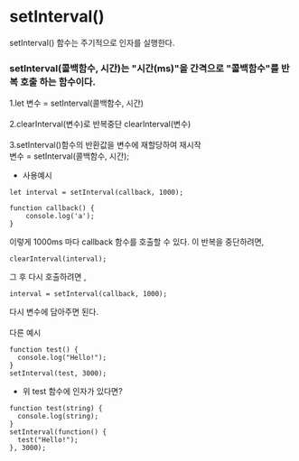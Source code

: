 # setInterval()

setInterval() 함수는 주기적으로 인자를 실행한다.

### setInterval(콜백함수, 시간)는 "시간(ms)"을 간격으로 "콜백함수"를 반복 호출 하는 함수이다.

1.let 변수 = setInterval(콜백함수, 시간)
</br></br>
2.clearInterval(변수)로 반복중단
clearInterval(변수)
</br></br>
3.setInterval()함수의 반환값을 변수에 재할당하여 재시작</br>
변수 = setInterval(콜백함수, 시간);

- 사용예시

```JS
let interval = setInterval(callback, 1000);

function callback() {
	console.log('a');
}
```

이렇게 1000ms 마다 callback 함수를 호출할 수 있다.
이 반복을 중단하려면,

```JS
clearInterval(interval);
```

그 후 다시 호출하려면 ,

```JS
interval = setInterval(callback, 1000);
```

다시 변수에 담아주면 된다.
</br>
</br>
다른 예시

```JS
function test() {
  console.log("Hello!");
}
setInterval(test, 3000);
```

- 위 test 함수에 인자가 있다면?

```JS
function test(string) {
  console.log(string);
}
setInterval(function() {
  test("Hello!");
}, 3000);
```

